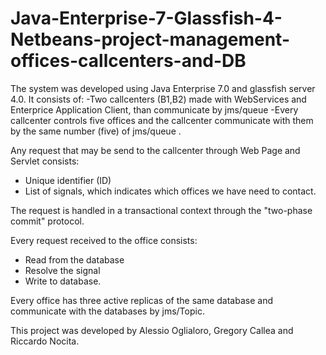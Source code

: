 Java-Enterprise-7-Glassfish-4-Netbeans-project-management-offices-callcenters-and-DB
====================================================================================

The system was developed using Java Enterprise 7.0 and glassfish server 4.0. It consists of:
-Two callcenters (B1,B2) made with WebServices and Enterprice Application Client, than communicate by jms/queue
-Every callcenter controls five offices and the callcenter communicate with them by the same number (five) of jms/queue .

Any request that may be send to the callcenter through Web Page and Servlet consists:
- Unique identifier (ID)
- List of signals, which indicates which offices we have need to contact.

The request is handled in a transactional context through the "two-phase commit" protocol.

Every request received to the office consists:
- Read from the database
- Resolve the signal
- Write to database.

Every office has three active replicas of the same database and communicate with the databases by jms/Topic.

This project was developed by Alessio Oglialoro, Gregory Callea and Riccardo Nocita.


